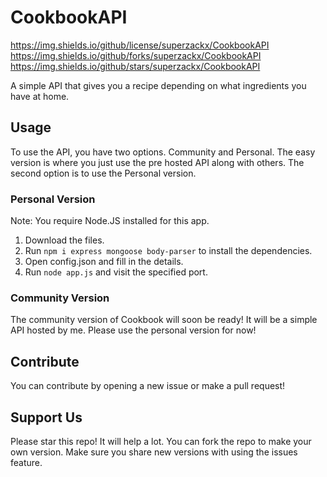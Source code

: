 # CookbookAPI

https://img.shields.io/github/license/superzackx/CookbookAPI
https://img.shields.io/github/forks/superzackx/CookbookAPI
https://img.shields.io/github/stars/superzackx/CookbookAPI

A simple API that gives you a recipe depending on what ingredients you have at home.

## Usage

To use the API, you have two options. Community and Personal. The easy version is where you just use the pre hosted API along with others. The second option is to use the Personal version. 

### Personal Version

Note: You require Node.JS installed for this app.

1. Download the files.
2. Run ```npm i express mongoose body-parser``` to install the dependencies. 
3. Open config.json and fill in the details.
4. Run ```node app.js``` and visit the specified port.

### Community Version

The community version of Cookbook will soon be ready! It will be a simple API hosted by me. Please use the personal version for now!


## Contribute

You can contribute by opening a new issue or make a pull request! 

## Support Us

Please star this repo! It will help a lot. You can fork the repo to make your own version. Make sure you share new versions with using the issues feature.
